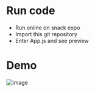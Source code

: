 # Run code

- Run online on snack expo
- Import this git repository 
- Enter App.js and see preview 

# Demo

![image](https://github.com/ThienKym123/bt1/assets/143048033/5dcc191a-e883-456d-a467-fe59d6cf6438)
